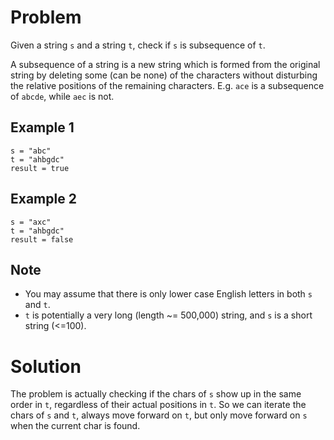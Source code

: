 # Problem

Given a string `s` and a string `t`, check if `s` is subsequence of `t`.

A subsequence of a string is a new string which is formed from the original string by deleting some (can be none) of the characters without disturbing the relative positions of the remaining characters. E.g. `ace` is a subsequence of `abcde`, while `aec` is not.

## Example 1

```
s = "abc"
t = "ahbgdc"
result = true
```

## Example 2

```
s = "axc"
t = "ahbgdc"
result = false
```

## Note

- You may assume that there is only lower case English letters in both `s` and `t`.
- `t` is potentially a very long (length ~= 500,000) string, and `s` is a short string (<=100).

# Solution

The problem is actually checking if the chars of `s` show up in the same order in `t`, regardless of their actual positions in `t`. So we can iterate the chars of `s` and `t`, always move forward on `t`, but only move forward on `s` when the current char is found.
